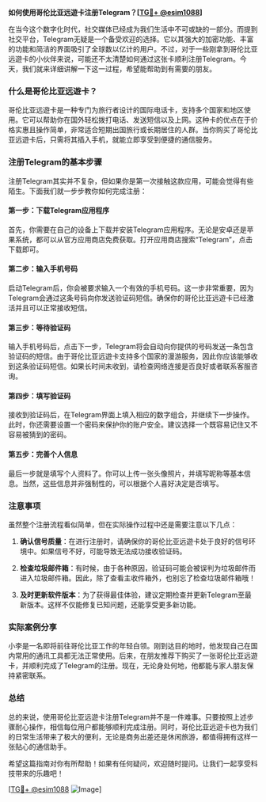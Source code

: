 **如何使用哥伦比亚远遊卡注册Telegram？[[TG💪+ @esim1088](https://t.me/s/esim1088)]**

在当今这个数字化时代，社交媒体已经成为我们生活中不可或缺的一部分。而提到社交平台，Telegram无疑是一个备受欢迎的选择。它以其强大的加密功能、丰富的功能和简洁的界面吸引了全球数以亿计的用户。不过，对于一些刚拿到哥伦比亚远遊卡的小伙伴来说，可能还不太清楚如何通过这张卡顺利注册Telegram。今天，我们就来详细讲解一下这一过程，希望能帮助到有需要的朋友。

### 什么是哥伦比亚远遊卡？

哥伦比亚远遊卡是一种专门为旅行者设计的国际电话卡，支持多个国家和地区使用。它可以帮助你在国外轻松拨打电话、发送短信以及上网。这种卡的优点在于价格实惠且操作简单，非常适合短期出国旅行或长期居住的人群。当你购买了哥伦比亚远遊卡后，只需将其插入手机，就能立即享受到便捷的通信服务。

### 注册Telegram的基本步骤

注册Telegram其实并不复杂，但如果你是第一次接触这款应用，可能会觉得有些陌生。下面我们就一步步教你如何完成注册：

#### 第一步：下载Telegram应用程序
首先，你需要在自己的设备上下载并安装Telegram应用程序。无论是安卓还是苹果系统，都可以从官方应用商店免费获取。打开应用商店搜索“Telegram”，点击下载即可。

#### 第二步：输入手机号码
启动Telegram后，你会被要求输入一个有效的手机号码。这一步非常重要，因为Telegram会通过这条号码向你发送验证码短信。确保你的哥伦比亚远遊卡已经激活并且可以正常接收短信。

#### 第三步：等待验证码
输入手机号码后，点击下一步，Telegram将会自动向你提供的号码发送一条包含验证码的短信。由于哥伦比亚远遊卡支持多个国家的漫游服务，因此你应该能够收到这条验证码短信。如果长时间未收到，请检查网络连接是否良好或者联系客服咨询。

#### 第四步：填写验证码
接收到验证码后，在Telegram界面上填入相应的数字组合，并继续下一步操作。此时，你还需要设置一个密码来保护你的账户安全。建议选择一个既容易记住又不容易被猜到的密码。

#### 第五步：完善个人信息
最后一步就是填写个人资料了。你可以上传一张头像照片，并填写昵称等基本信息。当然，这些信息并非强制性的，可以根据个人喜好决定是否填写。

### 注意事项

虽然整个注册流程看似简单，但在实际操作过程中还是需要注意以下几点：

1. **确认信号质量**：在进行注册时，请确保你的哥伦比亚远遊卡处于良好的信号环境中。如果信号不好，可能导致无法成功接收验证码。
   
2. **检查垃圾邮件箱**：有时候，由于各种原因，验证码可能会被误判为垃圾邮件而进入垃圾邮件箱。因此，除了查看主收件箱外，也别忘了检查垃圾邮件箱哦！

3. **及时更新软件版本**：为了获得最佳体验，建议定期检查并更新Telegram至最新版本。这样不仅能修复已知问题，还能享受更多新功能。

### 实际案例分享

小李是一名即将前往哥伦比亚工作的年轻白领。刚到达目的地时，他发现自己在国内常用的通讯工具都无法正常使用。后来，在朋友推荐下购买了一张哥伦比亚远遊卡，并顺利完成了Telegram的注册。现在，无论身处何地，他都能与家人朋友保持紧密联系。

### 总结

总的来说，使用哥伦比亚远遊卡注册Telegram并不是一件难事。只要按照上述步骤耐心操作，相信每位用户都能够顺利完成注册。同时，哥伦比亚远遊卡也为我们的日常生活带来了极大的便利，无论是商务出差还是休闲旅游，都值得拥有这样一张贴心的通信助手。

希望这篇指南对你有所帮助！如果有任何疑问，欢迎随时提问。让我们一起享受科技带来的乐趣吧！

[[TG💪+ @esim1088](https://t.me/s/esim1088) ![Image](https://i.postimg.cc/4NQfJmqS/Snipaste-2025-05-13-00-14-12.png)]